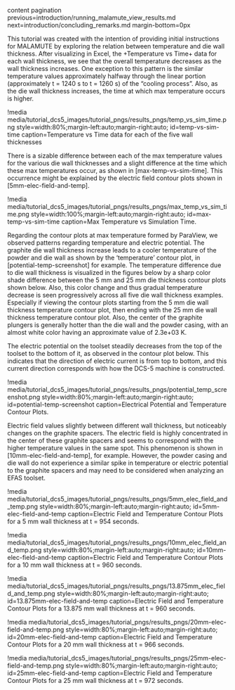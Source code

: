 content pagination previous=introduction/running_malamute_view_results.md
                    next=introduction/concluding_remarks.md
                    margin-bottom=0px

This tutorial was created with the intention of providing initial instructions for MALAMUTE by exploring the relation between temperature and die wall thickness. After visualizing in Excel, the +Temperature vs Time+ data for each wall thickness, we see that the overall temperature decreases as the wall thickness increases. One exception to this pattern is the similar temperature values approximately halfway through the linear portion (approximately t = 1240 s to t = 1260 s) of the “cooling process”. Also, as the die wall thickness increases, the time at which max temperature occurs is higher. 

!media media/tutorial_dcs5_images/tutorial_pngs/results_pngs/temp_vs_sim_time.png
       style=width:80%;margin-left:auto;margin-right:auto;
       id=temp-vs-sim-time
       caption=Temperature vs Time data for each of the five wall thicknesses

There is a sizable difference between each of the max temperature values for the various die wall thicknesses and a slight difference at the time which these max temperatures occur, as shown in [max-temp-vs-sim-time]. This occurrence might be explained by the electric field contour plots shown in [5mm-elec-field-and-temp]. 

!media media/tutorial_dcs5_images/tutorial_pngs/results_pngs/max_temp_vs_sim_time.png
       style=width:100%;margin-left:auto;margin-right:auto;
       id=max-temp-vs-sim-time
       caption=Max Temperature vs Simulation Time.

Regarding the contour plots at max temperature formed by ParaView, we observed patterns regarding temperature and electric potential. The graphite die wall thickness increase leads to a cooler temperature of the powder and die wall as shown by the ‘temperature’ contour plot, in [potential-temp-screenshot] for example. The temperature difference due to die wall thickness is visualized in the figures below by a sharp color shade difference between the 5 mm and 25 mm die thickness contour plots shown below. Also, this color change and thus gradual temperature decrease is seen progressively across all five die wall thickness examples. Especially if viewing the contour plots starting from the 5 mm die wall thickness temperature contour plot, then ending with the 25 mm die wall thickness temperature contour plot. Also, the center of the graphite plungers is generally hotter than the die wall and the powder casing, with an almost white color having an approximate value of 2.3e+03 K. 

The electric potential on the toolset steadily decreases from the top of the toolset to the bottom of it, as observed in the contour plot below. This indicates that the direction of electric current is from top to bottom, and this current direction corresponds with how the DCS-5 machine is constructed. 

!media media/tutorial_dcs5_images/tutorial_pngs/results_pngs/potential_temp_screenshot.png
    style=width:80%;margin-left:auto;margin-right:auto;
    id=potential-temp-screenshot
    caption=Electrical Potential and Temperature Contour Plots.

Electric field values slightly between different wall thickness, but noticeably changes on the graphite spacers. The electric field is highly concentrated in the center of these graphite spacers and seems to correspond with the higher temperature values in the same spot. This phenomenon is shown in [10mm-elec-field-and-temp], for example. However, the powder casing and die wall do not experience a similar spike in temperature or electric potential to the graphite spacers and may need to be considered when analyzing an EFAS toolset.

!media media/tutorial_dcs5_images/tutorial_pngs/results_pngs/5mm_elec_field_and_temp.png
    style=width:80%;margin-left:auto;margin-right:auto;
    id=5mm-elec-field-and-temp
    caption=Electric Field and Temperature Contour Plots for a 5 mm wall thickness at t = 954 seconds.

!media media/tutorial_dcs5_images/tutorial_pngs/results_pngs/10mm_elec_field_and_temp.png
    style=width:80%;margin-left:auto;margin-right:auto;
    id=10mm-elec-field-and-temp
    caption=Electric Field and Temperature Contour Plots for a 10 mm wall thickness at t = 960 seconds.

!media media/tutorial_dcs5_images/tutorial_pngs/results_pngs/13.875mm_elec_field_and_temp.png
    style=width:80%;margin-left:auto;margin-right:auto;
    id=13.875mm-elec-field-and-temp
    caption=Electric Field and Temperature Contour Plots for a 13.875 mm wall thickness at t = 960 seconds.

!media media/tutorial_dcs5_images/tutorial_pngs/results_pngs/20mm-elec-field-and-temp.png
    style=width:80%;margin-left:auto;margin-right:auto;
    id=20mm-elec-field-and-temp
    caption=Electric Field and Temperature Contour Plots for a 20 mm wall thickness at t = 966 seconds.

!media media/tutorial_dcs5_images/tutorial_pngs/results_pngs/25mm-elec-field-and-temp.png
    style=width:80%;margin-left:auto;margin-right:auto;
    id=25mm-elec-field-and-temp
    caption=Electric Field and Temperature Contour Plots for a 25 mm wall thickness at t = 972 seconds.


